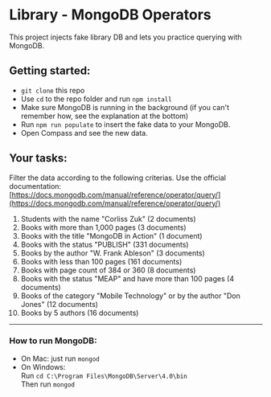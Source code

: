 # Library - MongoDB Operators  
This project injects fake library DB and lets you practice querying with MongoDB.
  
## Getting started:  
- `git clone` this repo
- Use `cd` to the repo folder and run `npm install`
- Make sure MongoDB is running in the background (if you can't remember how, see the explanation at the bottom)  
- Run `npm run populate` to insert the fake data to your MongoDB.
- Open Compass and see the new data.

## Your tasks:
Filter the data according to the following criterias.
Use the official documentation:
[https://docs.mongodb.com/manual/reference/operator/query/](https://docs.mongodb.com/manual/reference/operator/query/)

1. Students with the name "Corliss Zuk" (2 documents)
2. Books with more than 1,000 pages (3 documents)
3. Books with the title "MongoDB in Action" (1 document)
4. Books with the status "PUBLISH" (331 documents)
5. Books by the author "W. Frank Ableson" (3 documents)
6. Books with less than 100 pages (161 documents)
7. Books with page count of 384 or 360 (8 documents)
8. Books with the status "MEAP" and have more than 100 pages (4 documents)
9. Books of the category "Mobile Technology" or by the author "Don Jones" (12 documents)
10. Books by 5 authors (16 documents) 

---  
  
### How to run MongoDB:  
- On Mac: just run `mongod`  
- On Windows:  
Run `cd C:\Program Files\MongoDB\Server\4.0\bin`  
Then run `mongod`